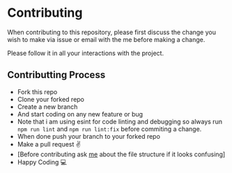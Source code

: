 # Contributing

When contributing to this repository, please first discuss the change you wish to make via issue or 
email with the me before making a change. 

Please follow it in all your interactions with the project.

## Contributting Process

 - Fork this repo
 - Clone your forked repo
 - Create a new branch
 - And start coding on any new feature or bug
 - Note that i am using esint for code linting and debugging so always run `npm run lint` and `npm run lint:fix` before commiting a change.
 - When done push your branch to your forked repo
 - Make a pull request  ✌️
 - [Before contributing ask [me](https://twitter.com/RocktimSaikia10) about the file structure if it looks confusing]
 - Happy Coding 💻
